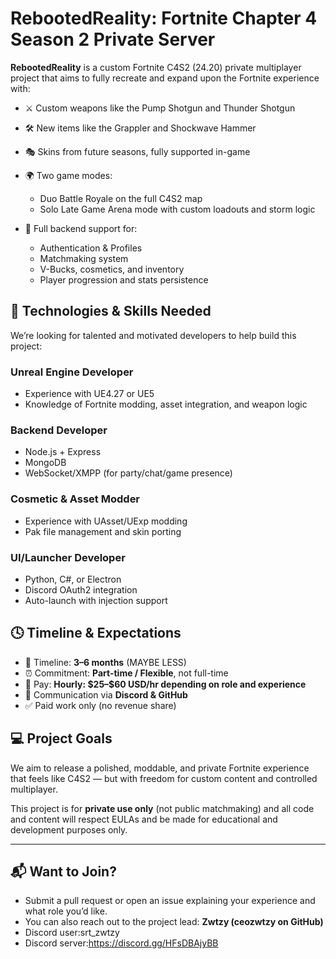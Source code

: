 # RebootedReality: Fortnite Chapter 4 Season 2 Private Server

**RebootedReality** is a custom Fortnite C4S2 (24.20) private multiplayer project that aims to fully recreate and expand upon the Fortnite experience with:

* ⚔️ Custom weapons like the Pump Shotgun and Thunder Shotgun
* 🛠️ New items like the Grappler and Shockwave Hammer
* 🎭 Skins from future seasons, fully supported in-game
* 🌍 Two game modes:

  * Duo Battle Royale on the full C4S2 map
  * Solo Late Game Arena mode with custom loadouts and storm logic
* 🧠 Full backend support for:

  * Authentication & Profiles
  * Matchmaking system
  * V-Bucks, cosmetics, and inventory
  * Player progression and stats persistence

## 🔧 Technologies & Skills Needed

We’re looking for talented and motivated developers to help build this project:

### Unreal Engine Developer

* Experience with UE4.27 or UE5
* Knowledge of Fortnite modding, asset integration, and weapon logic

### Backend Developer

* Node.js + Express
* MongoDB
* WebSocket/XMPP (for party/chat/game presence)

### Cosmetic & Asset Modder

* Experience with UAsset/UExp modding
* Pak file management and skin porting

### UI/Launcher Developer

* Python, C#, or Electron
* Discord OAuth2 integration
* Auto-launch with injection support

## 🕓 Timeline & Expectations

* 📆 Timeline: **3–6 months** (MAYBE LESS)
* ⏰ Commitment: **Part-time / Flexible**, not full-time
* 💼 Pay: **Hourly: \$25–\$60 USD/hr depending on role and experience**
* 💬 Communication via **Discord & GitHub**
* ✅ Paid work only (no revenue share)

## 💻 Project Goals

We aim to release a polished, moddable, and private Fortnite experience that feels like C4S2 — but with freedom for custom content and controlled multiplayer.

This project is for **private use only** (not public matchmaking) and all code and content will respect EULAs and be made for educational and development purposes only.

---

## 📬 Want to Join?

* Submit a pull request or open an issue explaining your experience and what role you’d like.
* You can also reach out to the project lead: **Zwtzy (ceozwtzy on GitHub)**
* Discord user:srt_zwtzy
* Discord server:https://discord.gg/HFsDBAjyBB
